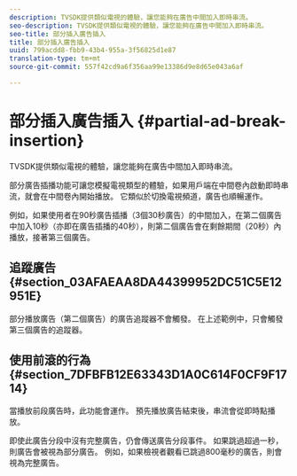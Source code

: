 ```yaml
---
description: TVSDK提供類似電視的體驗，讓您能夠在廣告中間加入即時串流。
seo-description: TVSDK提供類似電視的體驗，讓您能夠在廣告中間加入即時串流。
seo-title: 部分插入廣告插入
title: 部分插入廣告插入
uuid: 799acdd8-fbb9-43b4-955a-3f56825d1e87
translation-type: tm+mt
source-git-commit: 557f42cd9a6f356aa99e13386d9e8d65e043a6af

---
```



# 部分插入廣告插入 {#partial-ad-break-insertion}

TVSDK提供類似電視的體驗，讓您能夠在廣告中間加入即時串流。

部分廣告插播功能可讓您模擬電視類型的體驗，如果用戶端在中間卷內啟動即時串流，就會在中間卷內開始播放。 它類似於切換電視頻道，廣告也順暢運作。

例如，如果使用者在90秒廣告插播（3個30秒廣告）的中間加入，在第二個廣告中加入10秒（亦即在廣告插播的40秒），則第二個廣告會在剩餘期間（20秒）內播放，接著第三個廣告。

## 追蹤廣告 {#section_03AFAEAA8DA44399952DC51C5E12951E}

部分播放廣告（第二個廣告）的廣告追蹤器不會觸發。 在上述範例中，只會觸發第三個廣告的追蹤器。

## 使用前滾的行為 {#section_7DFBFB12E63343D1A0C614F0CF9F1714}

當播放前段廣告時，此功能會運作。 預先播放廣告結束後，串流會從即時點播放。

即使此廣告分段中沒有完整廣告，仍會傳送廣告分段事件。 如果跳過超過一秒，則廣告會被視為部分廣告。 例如，如果檢視者觀看已跳過800毫秒的廣告，則會視為完整廣告。